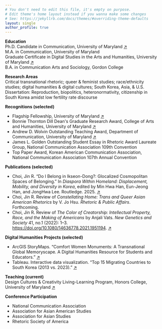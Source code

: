 ```yaml
---
# You don't need to edit this file, it's empty on purpose.
# Edit theme's home layout instead if you wanna make some changes
# See: https://jekyllrb.com/docs/themes/#overriding-theme-defaults
layout: single
author_profile: true
---
```


**Education**  
Ph.D. Candidate in Communication, University of Maryland [↗](https://communication.umd.edu/)    
M.A. in Communication, University of Maryland    
Graduate Certificate in Digital Studies in the Arts and Humanities, University of Maryland [↗](https://www.dsah.umd.edu/)    
B.A. in Communication Arts and Sociology, Gordon College  

**Research Areas**  
Critical transnational rhetoric; queer & feminist studies; race/ethnicity studies; digital humanities & digital cultures; South Korea, Asia, & U.S.  
Dissertation: Reproduction, biopolitics, heteronormativity, citizenship in South Korea amidst low fertility rate discourse  

**Recognitions (selected)**  
- Flagship Fellowship, University of Maryland [↗](https://gradschool.umd.edu/funding/student-fellowships-awards/flagship-fellowship)
- Bonnie Thornton Dill Dean's Graduate Research Award, College of Arts and Humanities, University of Maryland [↗](https://arhu.umd.edu/academics/graduate-studies/fellowships-grants-awards) 
- Andrew D. Wolvin Outstanding Teaching Award, Department of Communication, University of Maryland [↗](https://communication.umd.edu/news/2024-annual-departmental-awards)
- James L. Golden Outstanding Student Essay in Rhetoric Award Laureate Group, National Communication Association 109th Convention  
- Top Paper Award, Korean American Communication Association, National Communication Association 107th Annual Convention

**Publications (selected)**  
- Choi, Jin R. “Do I Belong in Ikseon-Dong?: Glocalized Cosmopolitan Spaces of Belonging.” In _Diaspora Within Homeland: Displacement, Mobility, and Diversity in Korea_, edited by Min Hwa Han, Eun-Jeong Han, and JongHwa Lee. Routledge. 2025. [↗](https://drive.google.com/file/d/1khgcQ1MKYHkJeBuMWFC8ZP0XJdyYuVWV/view?usp=sharing)
- Choi, Jin R. Review of _Constellating Home: Trans and Queer Asian American Rhetorics_ by V. Jo Hsu. _Rhetoric & Public Affairs_. Forthcoming.  
- Choi, Jin R. Review of _The Color of Creatorship: Intellectual Property, Race, and the Making of Americans_ by Anjali Vats. _New Genetics and Society_ 41, no.1 (2022): 1–3. https://doi.org/10.1080/14636778.2021.1951194. [↗](https://drive.google.com/file/d/1MV1alXk2h3_LBMfrPEQQ7hSYrdNGUIla/view?usp=sharing)

**Digital Humanities Projects (selected)**  
- ArcGIS StoryMaps. “Comfort Women Monuments: A Transnational Global Memoryscape. A Digital Humanities Resource for Students and Educators.” [↗](https://arcg.is/008aze)
- Tableau. Interactive data visualization. “Top 15 Migrating Countries to South Korea (2013 vs. 2023).” [↗](https://public.tableau.com/views/Top15MigratingCountriestoSouthKorea2013vs_2023/Dashboard1?:language=en-US&:sid=&:redirect=auth&:display_count=n&:origin=viz_share_link)

**Teaching (current)**  
Design Cultures & Creativity Living-Learning Program, Honors College, University of Maryland [↗](https://dcc.umd.edu/)  

**Conference Participation**  
- National Communication Association
- Association for Asian American Studies
- Association for Asian Studies
- Rhetoric Society of America


